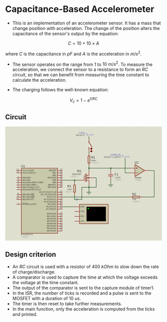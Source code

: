 # Capacitance-Based Accelerometer

* This is an implementation of an accelerometer sensor. It has a mass that change position with acceleration. The change of the position alters the capacitance of the sensor's output by the equation:

$$C = 10 + 10 \times A$$

where $C$ is the capacitance in $pF$ and $A$ is the acceleration in $m/s^2$.

* The sensor operates on the range from $1$ to $10\ m/s^2$. To measure the acceleration, we connect the sensor to a resistance to form an $RC$ circuit, so that we can benefit from measuring the time constant to calculate the acceleration.

* The charging follows the well-known equation:

$$V_c = 1 - e^{t/RC}$$

## Circuit

![Accelerometer Circuit](Circuit.webp)

## Design criterion

- An $RC$ circuit is used with a resistor of $400\ kOhm$ to slow down the rate of charge/discharge.
- A comparator is used to capture the time at which the voltage exceeds the voltage at the time constant.
- The output of the comparator is sent to the capture module of timer1.
- In the ISR, the number of ticks is recorded and a pulse is sent to the MOSFET with a duration of $10\ us$.
- The timer is then reset to take further measurements.
- In the main function, only the acceleration is computed from the ticks and
printed.
